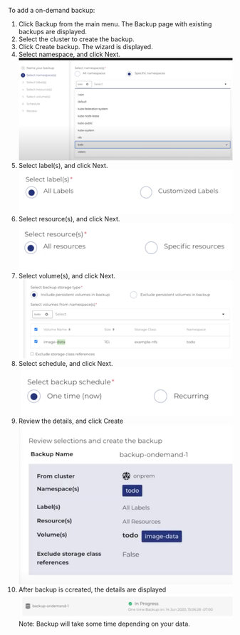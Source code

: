 
To add a on-demand backup:

1. Click Backup from the main menu. The Backup page with existing backups are displayed.
2. Select the cluster to create the backup.
3. Click Create backup. The wizard is displayed.
4. Select namespace, and click Next.
![SelectNamespace](./assets/SelectNamespace.png)
5. Select label(s), and click Next.
![SelectLabel](./assets/SelectLabel.png)
6. Select resource(s), and click Next.
![SelectResource](./assets/SelectResource.png)
7. Select volume(s), and click Next.
![SelectVolumes](./assets/SelectVolumes.png)
8. Select schedule, and click Next.
![SelectSchedule](./assets/SelectSchedule.png)
9. Review the details, and click Create
![ReviewBackup](./assets/ReviewBackup.png)
10. After backup is ccreated, the details are displayed  
![BackupInProgress](./assets/BackupInProgress.png)
Note: Backup will take some time depending on your data.




